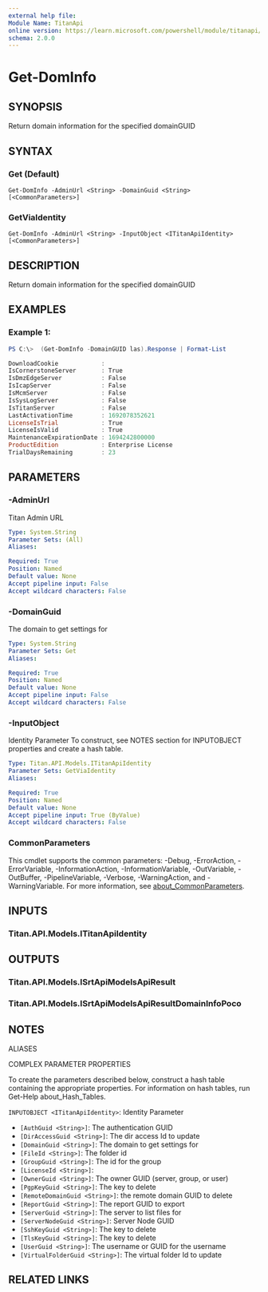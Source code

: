 ```yaml
---
external help file:
Module Name: TitanApi
online version: https://learn.microsoft.com/powershell/module/titanapi/get-dominfo
schema: 2.0.0
---
```


# Get-DomInfo

## SYNOPSIS
Return domain information for the specified domainGUID

## SYNTAX

### Get (Default)
```
Get-DomInfo -AdminUrl <String> -DomainGuid <String> [<CommonParameters>]
```

### GetViaIdentity
```
Get-DomInfo -AdminUrl <String> -InputObject <ITitanApiIdentity> [<CommonParameters>]
```

## DESCRIPTION
Return domain information for the specified domainGUID

## EXAMPLES

### Example 1:
```powershell
PS C:\>  (Get-DomInfo -DomainGUID las).Response | Format-List

DownloadCookie            :
IsCornerstoneServer       : True
IsDmzEdgeServer           : False
IsIcapServer              : False
IsMcmServer               : False
IsSysLogServer            : False
IsTitanServer             : False
LastActivationTime        : 1692078352621
LicenseIsTrial            : True
LicenseIsValid            : True
MaintenanceExpirationDate : 1694242800000
ProductEdition            : Enterprise License
TrialDaysRemaining        : 23

```



## PARAMETERS

### -AdminUrl
Titan Admin URL

```yaml
Type: System.String
Parameter Sets: (All)
Aliases:

Required: True
Position: Named
Default value: None
Accept pipeline input: False
Accept wildcard characters: False
```

### -DomainGuid
The domain to get settings for

```yaml
Type: System.String
Parameter Sets: Get
Aliases:

Required: True
Position: Named
Default value: None
Accept pipeline input: False
Accept wildcard characters: False
```

### -InputObject
Identity Parameter
To construct, see NOTES section for INPUTOBJECT properties and create a hash table.

```yaml
Type: Titan.API.Models.ITitanApiIdentity
Parameter Sets: GetViaIdentity
Aliases:

Required: True
Position: Named
Default value: None
Accept pipeline input: True (ByValue)
Accept wildcard characters: False
```

### CommonParameters
This cmdlet supports the common parameters: -Debug, -ErrorAction, -ErrorVariable, -InformationAction, -InformationVariable, -OutVariable, -OutBuffer, -PipelineVariable, -Verbose, -WarningAction, and -WarningVariable. For more information, see [about_CommonParameters](http://go.microsoft.com/fwlink/?LinkID=113216).

## INPUTS

### Titan.API.Models.ITitanApiIdentity

## OUTPUTS

### Titan.API.Models.ISrtApiModelsApiResult

### Titan.API.Models.ISrtApiModelsApiResultDomainInfoPoco

## NOTES

ALIASES

COMPLEX PARAMETER PROPERTIES

To create the parameters described below, construct a hash table containing the appropriate properties. For information on hash tables, run Get-Help about_Hash_Tables.


`INPUTOBJECT <ITitanApiIdentity>`: Identity Parameter
  - `[AuthGuid <String>]`: The authentication GUID
  - `[DirAccessGuid <String>]`: The dir access Id to update
  - `[DomainGuid <String>]`: The domain to get settings for
  - `[FileId <String>]`: The folder id
  - `[GroupGuid <String>]`: The id for the group
  - `[LicenseId <String>]`: 
  - `[OwnerGuid <String>]`: The owner GUID (server, group, or user)
  - `[PgpKeyGuid <String>]`: The key to delete
  - `[RemoteDomainGuid <String>]`: the remote domain GUID to delete
  - `[ReportGuid <String>]`: The report GUID to export
  - `[ServerGuid <String>]`: The server to list files for
  - `[ServerNodeGuid <String>]`: Server Node GUID
  - `[SshKeyGuid <String>]`: The key to delete
  - `[TlsKeyGuid <String>]`: The key to delete
  - `[UserGuid <String>]`: The username or GUID for the username
  - `[VirtualFolderGuid <String>]`: The virtual folder Id to update

## RELATED LINKS

